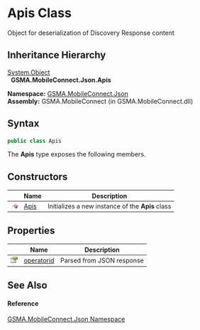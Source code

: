 Apis Class
==========
Object for deserialization of Discovery Response content


Inheritance Hierarchy
---------------------
[System.Object][1]  
  **GSMA.MobileConnect.Json.Apis**  

**Namespace:** [GSMA.MobileConnect.Json][2]  
**Assembly:** GSMA.MobileConnect (in GSMA.MobileConnect.dll)

Syntax
------

```csharp
public class Apis
```

The **Apis** type exposes the following members.


Constructors
------------

                 | Name      | Description                                      
---------------- | --------- | ------------------------------------------------ 
![Public method] | [Apis][3] | Initializes a new instance of the **Apis** class 


Properties
----------

                   | Name            | Description               
------------------ | --------------- | ------------------------- 
![Public property] | [operatorid][4] | Parsed from JSON response 


See Also
--------

#### Reference
[GSMA.MobileConnect.Json Namespace][2]  

[1]: http://msdn.microsoft.com/en-us/library/e5kfa45b
[2]: ../README.md
[3]: _ctor.md
[4]: operatorid.md
[5]: ../../_icons/Help.png
[Public method]: ../../_icons/pubmethod.gif "Public method"
[Public property]: ../../_icons/pubproperty.gif "Public property"